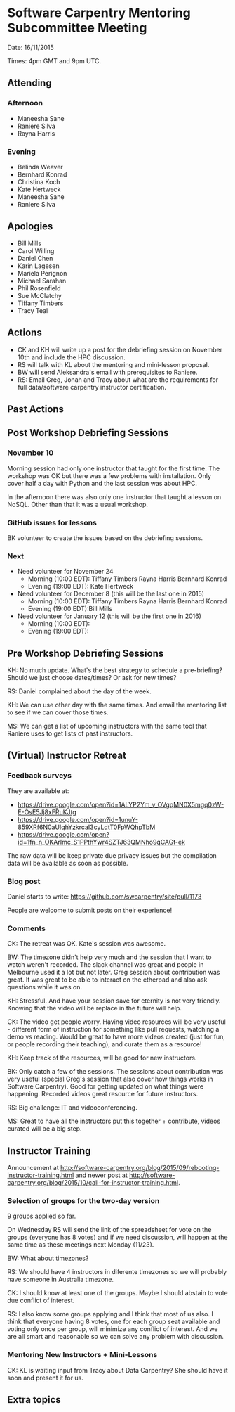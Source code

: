 # Software Carpentry Mentoring Subcommittee Meeting

Date: 16/11/2015

Times: 4pm GMT and 9pm UTC.

## Attending

### Afternoon

-   Maneesha Sane
-   Raniere Silva
-   Rayna Harris

### Evening

-   Belinda Weaver
-   Bernhard Konrad
-   Christina Koch
-   Kate Hertweck
-   Maneesha Sane
-   Raniere Silva

## Apologies

-   Bill Mills
-   Carol Willing
-   Daniel Chen
-   Karin Lagesen
-   Mariela Perignon
-   Michael Sarahan
-   Phil Rosenfield
-   Sue McClatchy
-   Tiffany Timbers
-   Tracy Teal

## Actions

-   CK and KH will write up a post for the debriefing session on November 10th and include the HPC discussion.
-   RS will talk with KL about the mentoring and mini-lesson proposal.
-   BW will send Aleksandra's email with prerequisites to Raniere.
-   RS: Email Greg, Jonah and Tracy about what are the requirements for full data/software carpentry instructor certification.

## Past Actions

## Post Workshop Debriefing Sessions

### November 10

Morning session had only one instructor that taught for the first time. The workshop was OK but there was a few problems with installation. Only cover half a day with Python and the last session was about HPC.

In the afternoon there was also only one instructor that taught a lesson on NoSQL. Other than that it was a usual workshop.

### GitHub issues for lessons

BK volunteer to create the issues based on the debriefing sessions.

### Next

-   Need volunteer for November 24
    -  Morning (10:00 EDT): Tiffany Timbers Rayna Harris Bernhard Konrad
    -  Evening (19:00 EDT): Kate Hertweck
-   Need volunteer for December 8 (this will be the last one in 2015)
    -  Morning (10:00 EDT): Tiffany Timbers Rayna Harris Bernhard Konrad
    -  Evening (19:00 EDT):Bill Mills
-   Need volunteer for January 12 (this will be the first one in 2016)
    -  Morning (10:00 EDT):
    -  Evening (19:00 EDT):

## Pre Workshop Debriefing Sessions

KH: No much update. What's the best strategy to schedule a pre-briefing? Should we just choose dates/times?  Or ask for new times?

RS: Daniel complained about the day of the week.

KH: We can use other day with the same times.  And email the mentoring list to see if we can cover those times.

MS: We can get a list of upcoming instructors with the same tool that Raniere uses to get lists of past instructors.

## (Virtual) Instructor Retreat

### Feedback surveys

They are available at:

-   https://drive.google.com/open?id=1ALYP2Ym_v_OVgqMN0X5mgq0zW-E-OsE5Jj8xFRuKJtg
-   https://drive.google.com/open?id=1unuY-859XRf6N0aUIqhYzkrcaI3cyLdtT0FpWQhpTbM
-   https://drive.google.com/open?id=1fn_n_OKArImc_S1PPthYwr4SZTJ63QMNho9qCAGt-ek

The raw data will be keep private due privacy issues but the compilation data will be available as soon as possible.

### Blog post

Daniel starts to write:
https://github.com/swcarpentry/site/pull/1173

People are welcome to submit posts on their experience!  

### Comments

CK: The retreat was OK. Kate's session was awesome.

BW: The timezone didn't help very much and the session that I want to watch weren't recorded. The slack channel was great and people in Melbourne used it a lot but not later. Greg session about contribution was great. It was great to be able to interact on the etherpad and also ask questions while it was on.

KH: Stressful. And have your session save for eternity is not very friendly. Knowing that the video will be replace in the future will help.

CK: The video get people worry. Having video resources will be very useful - different form of instruction for something like pull requests, watching a demo vs reading.  Would be great to have more videos created (just for fun, or people recording their teaching), and curate them as a resource!

KH: Keep track of the resources,  will be good for new instructors.

BK: Only catch a few of the sessions. The sessions about contribution was very useful (special Greg's session that also cover how things works in Software Carpentry).  Good for getting updated on what things were happening. Recorded videos great resource for future instructors.

RS: Big challenge: IT and videoconferencing.

MS: Great to have all the instructors put this together + contribute, videos curated will be a big step.

## Instructor Training

Announcement at http://software-carpentry.org/blog/2015/09/rebooting-instructor-training.html
and newer post at http://software-carpentry.org/blog/2015/10/call-for-instructor-training.html.

### Selection of groups for the two-day version

9 groups applied so far.

On Wednesday RS will send the link of the spreadsheet for vote on the groups
(everyone has 8 votes)
and if we need discussion, will happen at the same time as these meetings next Monday (11/23).

BW: What about timezones?

RS: We should have 4 instructors in diferente timezones so we will probably have someone in Australia timezone.

CK: I should know at least one of the groups. Maybe I should abstain to vote due conflict of interest.

RS: I also know some groups applying and I think that most of us also. I think that everyone having 8 votes, one for each group seat available and voting only once per group, will minimize any conflict of interest. And we are all smart and reasonable so we can solve any problem with discussion.

### Mentoring New Instructors + Mini-Lessons

CK: KL is waiting input from Tracy about Data Carpentry? She should have it soon and present it for us.

## Extra topics

